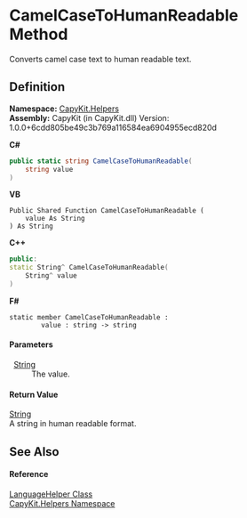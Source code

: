 # CamelCaseToHumanReadable Method


Converts camel case text to human readable text.



## Definition
**Namespace:** <a href="N_CapyKit_Helpers">CapyKit.Helpers</a>  
**Assembly:** CapyKit (in CapyKit.dll) Version: 1.0.0+6cdd805be49c3b769a116584ea6904955ecd820d

**C#**
``` C#
public static string CamelCaseToHumanReadable(
	string value
)
```
**VB**
``` VB
Public Shared Function CamelCaseToHumanReadable ( 
	value As String
) As String
```
**C++**
``` C++
public:
static String^ CamelCaseToHumanReadable(
	String^ value
)
```
**F#**
``` F#
static member CamelCaseToHumanReadable : 
        value : string -> string 
```



#### Parameters
<dl><dt>  <a href="https://learn.microsoft.com/dotnet/api/system.string" target="_blank" rel="noopener noreferrer">String</a></dt><dd>The value.</dd></dl>

#### Return Value
<a href="https://learn.microsoft.com/dotnet/api/system.string" target="_blank" rel="noopener noreferrer">String</a>  
A string in human readable format.

## See Also


#### Reference
<a href="T_CapyKit_Helpers_LanguageHelper">LanguageHelper Class</a>  
<a href="N_CapyKit_Helpers">CapyKit.Helpers Namespace</a>  
